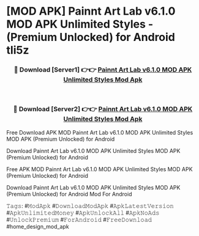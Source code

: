 # [MOD APK] Painnt Art Lab v6.1.0 MOD APK Unlimited Styles - (Premium Unlocked) for Android tli5z



<div align="center">
<h3>🔴 Download [Server1] 👉👉 <a href="https://momento.my/?title=Painnt_Art_Lab_v6.1.0_MOD_APK_Unlimited_Styles">Painnt Art Lab v6.1.0 MOD APK Unlimited Styles Mod Apk</a></h3><br>

<h3>🔴 Download [Server2] 👉👉 <a href="https://momento.my/?title=Painnt_Art_Lab_v6.1.0_MOD_APK_Unlimited_Styles">Painnt Art Lab v6.1.0 MOD APK Unlimited Styles Mod Apk</a></h3>
</div>



Free Download APK MOD Painnt Art Lab v6.1.0 MOD APK Unlimited Styles MOD APK (Premium Unlocked) for Android

Download Painnt Art Lab v6.1.0 MOD APK Unlimited Styles MOD APK (Premium Unlocked) for Android

Free APK MOD Painnt Art Lab v6.1.0 MOD APK Unlimited Styles MOD APK (Premium Unlocked) for Android

Download Painnt Art Lab v6.1.0 MOD APK Unlimited Styles MOD APK (Premium Unlocked) for Android Mod For Android

𝚃𝚊𝚐𝚜: #𝙼𝚘𝚍𝙰𝚙𝚔 #𝙳𝚘𝚠𝚗𝚕𝚘𝚊𝚍𝙼𝚘𝚍𝙰𝚙𝚔 #𝙰𝚙𝚔𝙻𝚊𝚝𝚎𝚜𝚝𝚅𝚎𝚛𝚜𝚒𝚘𝚗 #𝙰𝚙𝚔𝚄𝚗𝚕𝚒𝚖𝚒𝚝𝚎𝚍𝙼𝚘𝚗𝚎𝚢 #𝙰𝚙𝚔𝚄𝚗𝚕𝚘𝚌𝚔𝙰𝚕𝚕 #𝙰𝚙𝚔𝙽𝚘𝙰𝚍𝚜 #𝚄𝚗𝚕𝚘𝚌𝚔𝙿𝚛𝚎𝚖𝚒𝚞𝚖 #𝙵𝚘𝚛𝙰𝚗𝚍𝚛𝚘𝚒𝚍 #𝙵𝚛𝚎𝚎𝙳𝚘𝚠𝚗𝚕𝚘𝚊𝚍 #home_design_mod_apk
